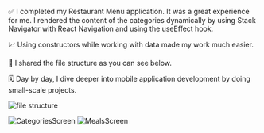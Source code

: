 ✅ I completed my Restaurant Menu application. It was a great experience for me. I rendered the content of the categories dynamically by using Stack Navigator with React Navigation and using the useEffect hook.

📈 Using constructors while working with data made my work much easier.

📌 I shared the file structure as you can see below.

🗓 Day by day, I dive deeper into mobile application development by doing small-scale projects.

![file structure](https://github.com/codercihat/ReactNativeRestaurantMenuApp/assets/113478516/af247165-ed04-481f-a07f-bebae65dee22)

![CategoriesScreen](https://github.com/codercihat/ReactNativeRestaurantMenuApp/assets/113478516/1739179d-32f7-4936-b40f-a0ee5bde384b)
![MealsScreen](https://github.com/codercihat/ReactNativeRestaurantMenuApp/assets/113478516/7eaf65f8-4166-4bba-aa64-2b95c997ac75)

